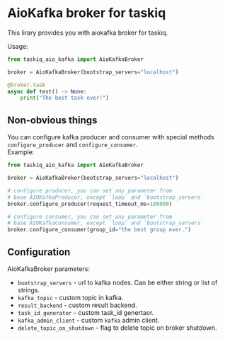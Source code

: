 # AioKafka broker for taskiq

This lirary provides you with aiokafka broker for taskiq.

Usage:
```python
from taskiq_aio_kafka import AioKafkaBroker

broker = AioKafkaBroker(bootstrap_servers="localhost")

@broker.task
async def test() -> None:
    print("The best task ever!")
```

## Non-obvious things

You can configure kafka producer and consumer with special methods `configure_producer` and `configure_consumer`.  
Example:
```python
from taskiq_aio_kafka import AioKafkaBroker

broker = AioKafkaBroker(bootstrap_servers="localhost")

# configure producer, you can set any parameter from
# base AIOKafkaProducer, except `loop` and `bootstrap_servers`
broker.configure_producer(request_timeout_ms=100000)

# configure consumer, you can set any parameter from
# base AIOKafkaConsumer, except `loop` and `bootstrap_servers`
broker.configure_consumer(group_id="the best group ever.")
```

## Configuration

AioKafkaBroker parameters:
* `bootstrap_servers` - url to kafka nodes. Can be either string or list of strings.
* `kafka_topic` - custom topic in kafka.
* `result_backend` - custom result backend.
* `task_id_generator` - custom task_id genertaor.
* `kafka_admin_client` - custom `kafka` admin client.
* `delete_topic_on_shutdown` - flag to delete topic on broker shutdown.
